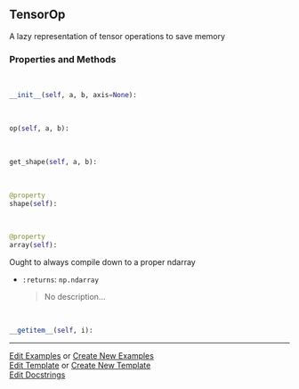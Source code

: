 ## <a id="McUtils.Zachary.LazyTensors.TensorOp">TensorOp</a>
A lazy representation of tensor operations to save memory

### Properties and Methods
<a id="McUtils.Zachary.LazyTensors.TensorOp.__init__" class="docs-object-method">&nbsp;</a>
```python
__init__(self, a, b, axis=None): 
```

<a id="McUtils.Zachary.LazyTensors.TensorOp.op" class="docs-object-method">&nbsp;</a>
```python
op(self, a, b): 
```

<a id="McUtils.Zachary.LazyTensors.TensorOp.get_shape" class="docs-object-method">&nbsp;</a>
```python
get_shape(self, a, b): 
```

<a id="McUtils.Zachary.LazyTensors.TensorOp.shape" class="docs-object-method">&nbsp;</a>
```python
@property
shape(self): 
```

<a id="McUtils.Zachary.LazyTensors.TensorOp.array" class="docs-object-method">&nbsp;</a>
```python
@property
array(self): 
```
Ought to always compile down to a proper ndarray
- `:returns`: `np.ndarray`
    >No description...

<a id="McUtils.Zachary.LazyTensors.TensorOp.__getitem__" class="docs-object-method">&nbsp;</a>
```python
__getitem__(self, i): 
```





___

[Edit Examples](https://github.com/McCoyGroup/McUtils/edit/edit/ci/examples/ci/docs/McUtils/Zachary/LazyTensors/TensorOp.md) or 
[Create New Examples](https://github.com/McCoyGroup/McUtils/new/edit/?filename=ci/examples/ci/docs/McUtils/Zachary/LazyTensors/TensorOp.md) <br/>
[Edit Template](https://github.com/McCoyGroup/McUtils/edit/edit/ci/docs/ci/docs/McUtils/Zachary/LazyTensors/TensorOp.md) or 
[Create New Template](https://github.com/McCoyGroup/McUtils/new/edit/?filename=ci/docs/templates/ci/docs/McUtils/Zachary/LazyTensors/TensorOp.md) <br/>
[Edit Docstrings](https://github.com/McCoyGroup/McUtils/edit/edit/McUtils/Zachary/LazyTensors.py?message=Update%20Docs)